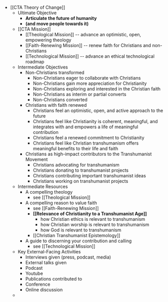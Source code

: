 - [[CTA Theory of Change]]
    - Ultimate Objective
        - **Articulate the future of humanity**
        - __(and move people towards it)__
    - [[CTA Mission]]
        - [[Theological Mission]] -- advance an optimistic, open, empowering theology
        - [[Faith-Renewing Mission]] -- renew faith for Christians and non-Christians
        - [[Technological Mission]] -- advance an ethical technological roadmap
    - Intermediate Objectives
        - Non-Christians transformed
            - Non-Christians eager to collaborate with Christians
            - Non-Christians gain more appreciation for Christianity
            - Non-Christians exploring and interested in the Christian faith
            - Non-Christians as interim or partial converts
            - Non-Christians converted
        - Christians with faith renewed
            - Christians feel an optimistic, open, and active approach to the future
            - Christians feel like Christianity is coherent, meaningful, and integrates with and empowers a life of meaningful contribution
            - Christians feel a renewed commitment to Christianity
            - Christians feel like Christian transhumanism offers meaningful benefits to their life and faith
        - Christians as high-impact contributors to the Transhumanist Movement
            - Christians advocating for transhumanism
            - Christians donating to transhumanist projects
            - Christians contributing important transhumanist ideas 
            - Christians working on transhumanist projects
    - Intermediate Resources
        - A compelling theology
            - see [[Theological Mission]]
        - A compelling reason to value faith
            - see [[Faith-Renewing Mission]] 
            - **[[Relevance of Christianity to a Transhumanist Age]]**
                - how Christian ethics is relevant to transhumanism
                - how Christian worship is relevant to transhumanism
                - how God is relevant to transhumanism
            - [[Christian Transhumanist Epistemology]]
        - A guide to discerning your contribution and calling
            - see [[Technological Mission]]
    - Key External-Facing Activities
        - Interviews given (press, podcast, media)
        - External talks given
        - Podcast
        - Youtube
        - Publications contributed to
        - Conference
        - Online discussion
    - 
